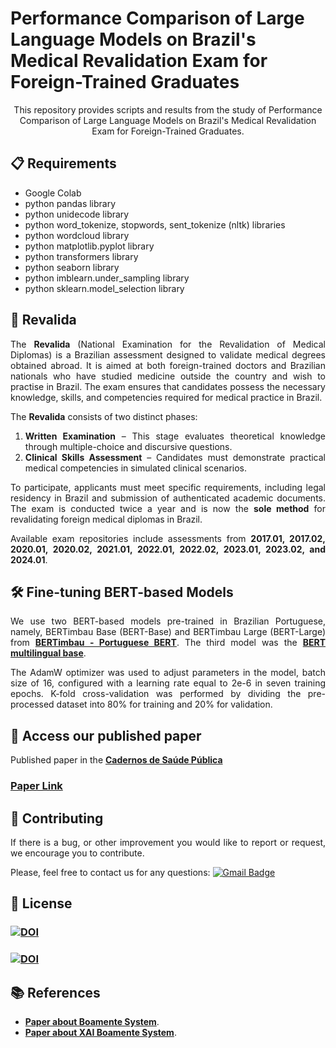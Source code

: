 #  Performance Comparison of Large Language Models on Brazil's Medical Revalidation Exam for Foreign-Trained Graduates

<p align="center">
This repository provides scripts and results from the study of Performance Comparison of Large Language Models on Brazil's Medical Revalidation Exam for Foreign-Trained Graduates.
</p>

<div align="justify">

 ## 📋 Requirements

* Google Colab
* python pandas library
* python unidecode library
* python word_tokenize, stopwords, sent_tokenize (nltk) libraries
* python wordcloud library
* python matplotlib.pyplot library
* python transformers library
* python seaborn library
* python imblearn.under_sampling library
* python sklearn.model_selection library

## 📖  Revalida

The **Revalida** (National Examination for the Revalidation of Medical Diplomas) is a Brazilian assessment designed to validate medical degrees obtained abroad. It is aimed at both foreign-trained doctors and Brazilian nationals who have studied medicine outside the country and wish to practise in Brazil. The exam ensures that candidates possess the necessary knowledge, skills, and competencies required for medical practice in Brazil.

The **Revalida** consists of two distinct phases:
1. **Written Examination** – This stage evaluates theoretical knowledge through multiple-choice and discursive questions.
2. **Clinical Skills Assessment** – Candidates must demonstrate practical medical competencies in simulated clinical scenarios.

To participate, applicants must meet specific requirements, including legal residency in Brazil and submission of authenticated academic documents. The exam is conducted twice a year and is now the **sole method** for revalidating foreign medical diplomas in Brazil.

Available exam repositories include assessments from **2017.01, 2017.02, 2020.01, 2020.02, 2021.01, 2022.01, 2022.02, 2023.01, 2023.02, and 2024.01**.

## 🛠 Fine-tuning BERT-based Models

We use two BERT-based models pre-trained in Brazilian Portuguese, namely, BERTimbau Base (BERT-Base) and BERTimbau Large (BERT-Large) from <a href="https://github.com/neuralmind-ai/portuguese-bert/"><strong>BERTimbau - Portuguese BERT</strong></a>.  The third model was the <a href="https://github.com/google-research/bert/blob/master/multilingual.md"><strong>BERT multilingual base</strong></a>. 

The AdamW optimizer was used to adjust parameters in the model, batch size of 16, configured with a learning rate equal to 2e-6 in seven training epochs. K-fold cross-validation was performed by dividing the pre-processed dataset into 80% for training and 20% for validation. 

## 🤖 Access our published paper

Published paper in the <a href="https://cadernos.ensp.fiocruz.br/ojs/index.php/csp"> <strong>Cadernos de Saúde Pública</strong></a>

### [Paper Link](https://www.scielo.br/j/csp/a/XrbVfvybPj9tvJ8qWv7j8VC/?lang=en) 

## 👏 Contributing
 
If there is a bug, or other improvement you would like to report or request, we encourage you to contribute.

Please, feel free to contact us for any questions: [![Gmail Badge](https://img.shields.io/badge/-ariel.teles@ifma.edu.br-c14438?style=flat-square&logo=Gmail&logoColor=white&link=mailto:ariel.teles@ifma.edu.br)](mailto:ariel.teles@ifma.edu.br )

## 📄 License

### <a href="https://doi.org/10.5281/zenodo.10070747"><img src="https://zenodo.org/badge/DOI/10.5281/zenodo.10070747.svg" alt="DOI"></a> 
### <a href="https://creativecommons.org/licenses/by/4.0/"><img src="https://licensebuttons.net/l/by/4.0//88x31.png" alt="DOI"></a> 

## 📚 References

* <a href="https://www.mdpi.com/2227-9032/10/4/698"><strong>Paper about Boamente System</strong></a>.
* <a href="https://www.sciencedirect.com/science/article/pii/S1877050922009668"><strong>Paper about XAI Boamente System</strong></a>.

